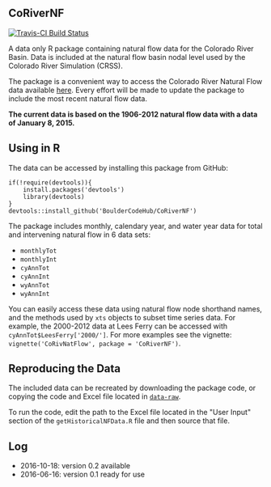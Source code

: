 ## CoRiverNF

[![Travis-CI Build Status](https://travis-ci.org/rabutler/CoRiverNF.svg?branch=master)](https://travis-ci.org/rabutler/CoRiverNF)

A data only R package containing natural flow data for the Colorado River Basin. Data is included at the natural flow basin nodal level used by the Colorado River Simulation (CRSS).

The package is a convenient way to access the Colorado River Natural Flow data available [here](http://www.usbr.gov/lc/region/g4000/NaturalFlow/current.html). Every effort will be made to update the package to include the most recent natural flow data.

__The current data is based on the 1906-2012 natural flow data with a data of January 8, 2015.__

## Using in R

The data can be accessed by installing this package from GitHub:

```
if(!require(devtools)){
    install.packages('devtools')
    library(devtools)
}
devtools::install_github('BoulderCodeHub/CoRiverNF')
```

The package includes monthly, calendary year, and water year data for total and intervening natural flow in 6 data sets:

- `monthlyTot`
- `monthlyInt`
- `cyAnnTot`
- `cyAnnInt`
- `wyAnnTot`
- `wyAnnInt`

You can easily access these data using natural flow node shorthand names, and the methods used by `xts` objects to subset time series data. For example, the 2000-2012 data at Lees Ferry can be accessed with `cyAnnTot$LeesFerry['2000/']`. For more examples see the vignette: `vignette('CoRivNatFlow', package = 'CoRiverNF')`.

## Reproducing the Data

The included data can be recreated by downloading the package code, or copying the code and Excel file located in [`data-raw`](data-raw).

To run the code, edit the path to the Excel file located in the "User Input" section of the `getHistoricalNFData.R` file and then source that file. 

## Log

- 2016-10-18: version 0.2 available
- 2016-06-16: version 0.1 ready for use
